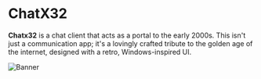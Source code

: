 # ChatX32

**Chatx32** is a chat client that acts as a portal to the early 2000s. This isn't just a communication app; it's a lovingly crafted tribute to the golden age of the internet, designed with a retro, Windows-inspired UI.

![Banner](https://pbs.twimg.com/media/G0rmepVWIAAkm7e?format=jpg&name=small)
